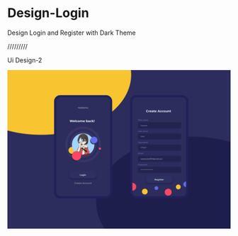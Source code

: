 # Design-Login
Design Login and Register with Dark Theme

<p>/////////</p>
<p>Ui Design-2</p>

![DesignLogin](DesignLogin.jpg)
